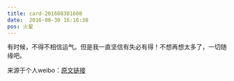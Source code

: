```yaml
---
title: card-201608301608
date:  2016-08-30 16:16:38
pos: 火星
---
```

有时候，不得不相信运气。但是我一直坚信有失必有得！不想再想太多了，一切随缘吧。 

来源于个人weibo：[原文链接](https://m.weibo.cn/status/E5XAypeb4?mblogid=E5XAypeb4)
